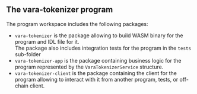 ## The **vara-tokenizer** program

The program workspace includes the following packages:
- `vara-tokenizer` is the package allowing to build WASM binary for the program and IDL file for it.  
  The package also includes integration tests for the program in the `tests` sub-folder
- `vara-tokenizer-app` is the package containing business logic for the program represented by the `VaraTokenizerService` structure.  
- `vara-tokenizer-client` is the package containing the client for the program allowing to interact with it from another program, tests, or
  off-chain client.

